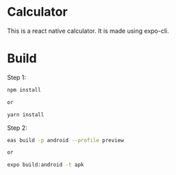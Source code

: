 # Calculator

This is a react native calculator. It is made using expo-cli.

# Build

Step 1:

```bash
npm install

or

yarn install
```

Step 2:

```bash
eas build -p android --profile preview

or

expo build:android -t apk
```
